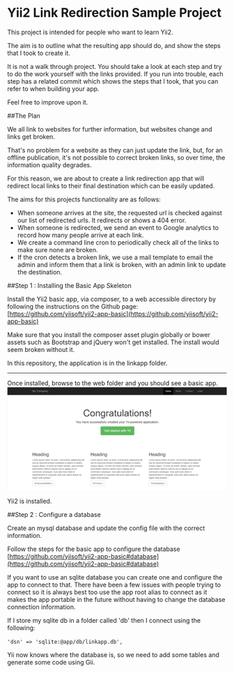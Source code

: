 # Yii2 Link Redirection Sample Project

This project is intended for people who want to learn Yii2.

The aim is to outline what the resulting app should do, and show the steps that I took to create it.

It is not a walk through project. You should take a look at each step and try to do the work yourself with the links provided. If you run into trouble, each step has a related commit which shows the steps that I took, that you can refer to when building your app.

Feel free to improve upon it.

##The Plan

We all link to websites for further information, but websites change and links get broken.

That's no problem for a website as they can just update the link, but, for an offline publication, it's not possible to correct broken links, so over time, the information quality degrades.

For this reason, we are about to create a link redirection app that will redirect local links to their final destination which can be easily updated.

The aims for this projects functionality are as follows:

* When someone arrives at the site, the requested url is checked against our list of redirected urls. It redirects or shows a 404 error.
* When someone is redirected, we send an event to Google analytics to record how many people arrive at each link.
* We create a command line cron to periodically check all of the links to make sure none are broken.
* If the cron detects a broken link, we use a mail template to email the admin and inform them that a link is broken, with an admin link to update the destination.

##Step 1 : Installing the Basic App Skeleton

Install the Yii2 basic app, via composer, to a web accessible directory by following the instructions on the Github page: [https://github.com/yiisoft/yii2-app-basic](https://github.com/yiisoft/yii2-app-basic)

Make sure that you install the composer asset plugin globally or bower assets such as Bootstrap and jQuery won't get installed. The install would seem broken without it.

In this repository, the application is in the linkapp folder.

----------
Once installed, browse to the web folder and you should see a basic app.
![](images/fresh-install.PNG)

Yii2 is installed.

##Step 2 : Configure a database

Create an mysql database and update the config file with the correct information.

Follow the steps for the basic app to configure the database
[https://github.com/yiisoft/yii2-app-basic#database](https://github.com/yiisoft/yii2-app-basic#database)

If you want to use an sqlite database you can create one and configure the app to connect to that. There have been a few issues with people trying to connect so it is always best too use the app root alias to connect as it makes the app portable in the future without having to change the database connection information.

If I store my sqlite db in a folder called 'db' then I connect using the following:

`'dsn' => 'sqlite:@app/db/linkapp.db',`

Yii now knows where the database is, so we need to add some tables and generate some code using Gii.




